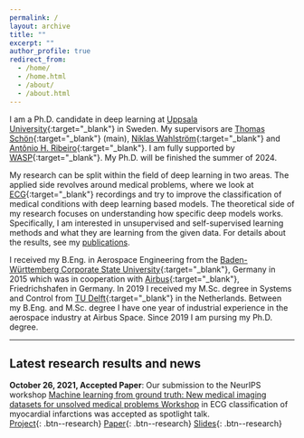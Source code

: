 ```yaml
---
permalink: /
layout: archive
title: ""
excerpt: ""
author_profile: true
redirect_from: 
  - /home/
  - /home.html
  - /about/
  - /about.html
---
```


I am a Ph.D. candidate in deep learning at [Uppsala University](https://www.uu.se/en){:target="_blank"} in Sweden. 
My supervisors are [Thomas Schön](http://user.it.uu.se/~thosc112/){:target="_blank"} (main),
[Niklas Wahlström](https://katalog.uu.se/profile/?id=N16-250){:target="_blank"} 
and [Antônio H. Ribeiro](https://antonior92.github.io/){:target="_blank"}.
I am fully supported by [WASP](https://wasp-sweden.org/){:target="_blank"}.
My Ph.D. will be finished the summer of 2024.

My research can be split within the field of deep learning in two areas. 
The applied side revolves around medical problems, where we look at 
[ECG](https://en.wikipedia.org/wiki/Electrocardiography){:target="_blank"} recordings and 
try to improve the classification of medical conditions with deep learning based models. 
The theoretical side of my research focuses on understanding how specific deep models works.
Specifically, I am interested in unsupervised and self-supervised learning methods and 
what they are learning from the given data. For details about the results, see my [publications](/publications).

I received my B.Eng. in Aerospace Engineering from the 
[Baden-Württemberg Corporate State University](https://www.ravensburg.dhbw.de/startseite){:target="_blank"}, Germany in 2015 which was in
cooperation with [Airbus](https://www.airbus.com/en/products-services/space){:target="_blank"}, Friedrichshafen in Germany.
In 2019 I received my M.Sc. degree in Systems and Control from [TU Delft](https://www.tudelft.nl/){:target="_blank"} in the Netherlands.
Between my B.Eng. and M.Sc. degree I have one year of industrial experience in the aerospace industry at Airbus Space.
Since 2019 I am pursing my Ph.D. degree.

---
## Latest research results and news

**October 26, 2021, Accepted Paper**: Our submission to the NeurIPS workshop 
[Machine learning from ground truth: New medical imaging datasets for unsolved medical problems Workshop](https://www.nightingalescience.org/conferences-2021)
in ECG classification of myocardial infarctions was accepted as spotlight talk.\
[Project](/publications/2112_nstemiworkshop/){: .btn--research}
[Paper](/files/pdf/publications/21_NSTEMI_AI_Health_workshop.pdf){: .btn--research}
[Slides](/files/pdf/slides/211214_neurips_gedon_handout.pdf){: .btn--research}
